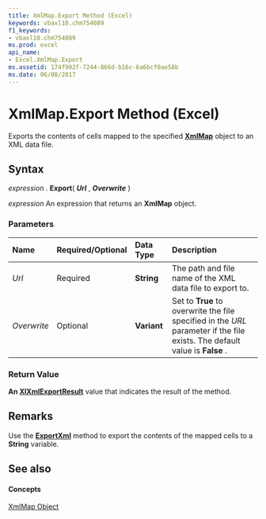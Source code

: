 ```yaml
---
title: XmlMap.Export Method (Excel)
keywords: vbaxl10.chm754089
f1_keywords:
- vbaxl10.chm754089
ms.prod: excel
api_name:
- Excel.XmlMap.Export
ms.assetid: 174f902f-7244-866d-b16c-6a6bcf0ae58b
ms.date: 06/08/2017
---
```



# XmlMap.Export Method (Excel)

Exports the contents of cells mapped to the specified  **[XmlMap](Excel.XmlMap.md)** object to an XML data file.


## Syntax

 _expression_ . **Export**( **_Url_** , **_Overwrite_** )

 _expression_ An expression that returns an **XmlMap** object.


### Parameters



|**Name**|**Required/Optional**|**Data Type**|**Description**|
|:-----|:-----|:-----|:-----|
| _Url_|Required| **String**|The path and file name of the XML data file to export to.|
| _Overwrite_|Optional| **Variant**|Set to  **True** to overwrite the file specified in the _URL_ parameter if the file exists. The default value is **False** .|

### Return Value

 **An [XlXmlExportResult](Excel.XlXmlExportResult.md)** value that indicates the result of the method.


## Remarks

Use the  **[ExportXml](Excel.XmlMap.ExportXml.md)** method to export the contents of the mapped cells to a **String** variable.


## See also


#### Concepts


[XmlMap Object](Excel.XmlMap.md)

